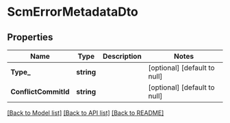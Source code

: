 # ScmErrorMetadataDto

## Properties
Name | Type | Description | Notes
------------ | ------------- | ------------- | -------------
**Type_** | **string** |  | [optional] [default to null]
**ConflictCommitId** | **string** |  | [optional] [default to null]

[[Back to Model list]](../README.md#documentation-for-models) [[Back to API list]](../README.md#documentation-for-api-endpoints) [[Back to README]](../README.md)

